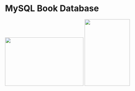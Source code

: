 # MySQL Book Database

<img src="https://user-images.githubusercontent.com/22225317/196575872-6a2b43f0-70da-4bd2-8745-7b156b03317f.png" width="260" height="160" />
<img src="https://user-images.githubusercontent.com/22225317/196575878-20854434-3454-40cd-a9cd-8a3990f972d1.png" width="150" height="220" />
